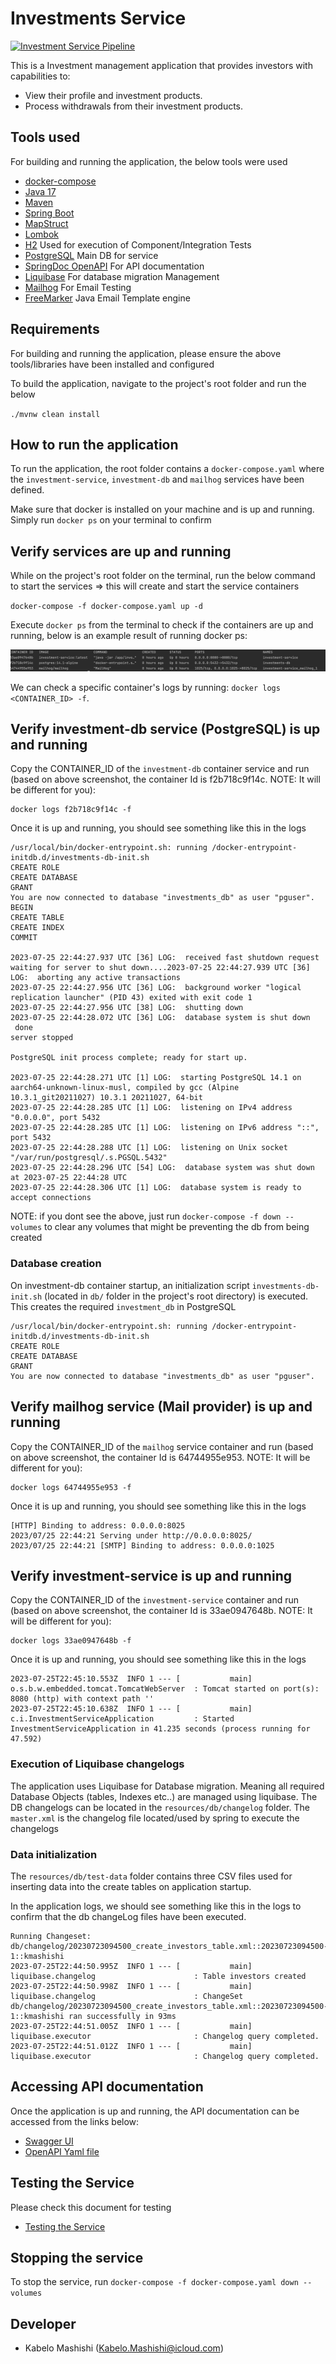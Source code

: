 # Investments Service
[![Investment Service Pipeline](https://github.com/Kabelo-07/investment-service/actions/workflows/workflow-dev.yml/badge.svg?branch=main)](https://github.com/Kabelo-07/investment-service/actions/workflows/workflow-dev.yml)

This is a Investment management application that provides investors with capabilities to:
* View their profile and investment products.
* Process withdrawals from their investment products. 


## Tools used
For building and running the application, the below tools were used

- [docker-compose](https://docs.docker.com/compose/install/)
- [Java 17](https://www.oracle.com/java/technologies/javase/jdk17-archive-downloads.html)
- [Maven](https://maven.apache.org/install.html)
- [Spring Boot](https://spring.io/)
- [MapStruct](https://mapstruct.org/)
- [Lombok](https://projectlombok.org/)
- [H2](https://www.h2database.com/html/main.html) Used for execution of Component/Integration Tests
- [PostgreSQL](https://www.postgresql.org/) Main DB for service 
- [SpringDoc OpenAPI](https://springdoc.org/v2/) For API documentation 
- [Liquibase](https://docs.liquibase.com/home.html) For database migration Management
- [Mailhog](https://docs.liquibase.com/home.html) For Email Testing
- [FreeMarker](https://freemarker.apache.org/index.html) Java Email Template engine

## Requirements
For building and running the application, please ensure the above tools/libraries have been installed and configured

To build the application, navigate to the project's root folder and run the below

`./mvnw clean install`

## How to run the application
To run the application, the root folder contains a `docker-compose.yaml` where the `investment-service`, `investment-db` and `mailhog` services have been defined.

Make sure that docker is installed on your machine and is up and running. Simply run `docker ps` on your terminal to confirm

## Verify services are up and running 
While on the project's root folder on the terminal, run the below command to start the services => this will create and start the service containers

`docker-compose -f docker-compose.yaml up -d`

Execute `docker ps` from the terminal to check if the containers are up and running, below is an example result of running docker ps:

![img.png](img.png)

We can check a specific container's logs by running: `docker logs <CONTAINER_ID> -f`.

## Verify investment-db service (PostgreSQL) is up and running

Copy the CONTAINER_ID of the `investment-db` container service and run (based on above screenshot, the container Id is f2b718c9f14c. NOTE: It will be different for you):
```
docker logs f2b718c9f14c -f 
```

Once it is up and running, you should see something like this in the logs

```
/usr/local/bin/docker-entrypoint.sh: running /docker-entrypoint-initdb.d/investments-db-init.sh
CREATE ROLE
CREATE DATABASE
GRANT
You are now connected to database "investments_db" as user "pguser".
BEGIN
CREATE TABLE
CREATE INDEX
COMMIT

2023-07-25 22:44:27.937 UTC [36] LOG:  received fast shutdown request
waiting for server to shut down....2023-07-25 22:44:27.939 UTC [36] LOG:  aborting any active transactions
2023-07-25 22:44:27.956 UTC [36] LOG:  background worker "logical replication launcher" (PID 43) exited with exit code 1
2023-07-25 22:44:27.956 UTC [38] LOG:  shutting down
2023-07-25 22:44:28.072 UTC [36] LOG:  database system is shut down
 done
server stopped

PostgreSQL init process complete; ready for start up.

2023-07-25 22:44:28.271 UTC [1] LOG:  starting PostgreSQL 14.1 on aarch64-unknown-linux-musl, compiled by gcc (Alpine 10.3.1_git20211027) 10.3.1 20211027, 64-bit
2023-07-25 22:44:28.285 UTC [1] LOG:  listening on IPv4 address "0.0.0.0", port 5432
2023-07-25 22:44:28.285 UTC [1] LOG:  listening on IPv6 address "::", port 5432
2023-07-25 22:44:28.288 UTC [1] LOG:  listening on Unix socket "/var/run/postgresql/.s.PGSQL.5432"
2023-07-25 22:44:28.296 UTC [54] LOG:  database system was shut down at 2023-07-25 22:44:28 UTC
2023-07-25 22:44:28.306 UTC [1] LOG:  database system is ready to accept connections

```

NOTE: if you dont see the above, just run `docker-compose -f down --volumes` to clear any volumes that might be preventing the db from being created

### Database creation
On investment-db container startup, an initialization script `investments-db-init.sh` (located in `db/` folder in the project's root directory) is executed. This creates the required `investment_db` in PostgreSQL 

```
/usr/local/bin/docker-entrypoint.sh: running /docker-entrypoint-initdb.d/investments-db-init.sh
CREATE ROLE
CREATE DATABASE
GRANT
You are now connected to database "investments_db" as user "pguser".
```

## Verify mailhog service (Mail provider) is up and running

Copy the CONTAINER_ID of the `mailhog` service container and run (based on above screenshot, the container Id is 64744955e953. NOTE: It will be different for you):
```
docker logs 64744955e953 -f 
```

Once it is up and running, you should see something like this in the logs
```
[HTTP] Binding to address: 0.0.0.0:8025
2023/07/25 22:44:21 Serving under http://0.0.0.0:8025/
2023/07/25 22:44:21 [SMTP] Binding to address: 0.0.0.0:1025
```

## Verify investment-service is up and running

Copy the CONTAINER_ID of the `investment-service` container and run (based on above screenshot, the container Id is 33ae0947648b. NOTE: It will be different for you):
```
docker logs 33ae0947648b -f 
```

Once it is up and running, you should see something like this in the logs
```
2023-07-25T22:45:10.553Z  INFO 1 --- [           main] o.s.b.w.embedded.tomcat.TomcatWebServer  : Tomcat started on port(s): 8080 (http) with context path ''
2023-07-25T22:45:10.638Z  INFO 1 --- [           main] c.i.InvestmentServiceApplication         : Started InvestmentServiceApplication in 41.235 seconds (process running for 47.592)
```

### Execution of Liquibase changelogs
The application uses Liquibase for Database migration. Meaning all required Database Objects (tables, Indexes etc..) are managed using liquibase.
The DB changelogs can be located in the `resources/db/changelog` folder. The `master.xml` is the changelog file located/used by spring to execute the changelogs

### Data initialization
The `resources/db/test-data` folder contains three CSV files used for inserting data into the create tables on application startup.

In the application logs, we should see something like this in the logs to confirm that the db changeLog files have been executed.
```
Running Changeset: db/changelog/20230723094500_create_investors_table.xml::20230723094500-1::kmashishi
2023-07-25T22:44:50.995Z  INFO 1 --- [           main] liquibase.changelog                      : Table investors created
2023-07-25T22:44:50.998Z  INFO 1 --- [           main] liquibase.changelog                      : ChangeSet db/changelog/20230723094500_create_investors_table.xml::20230723094500-1::kmashishi ran successfully in 93ms
2023-07-25T22:44:51.005Z  INFO 1 --- [           main] liquibase.executor                       : Changelog query completed.
2023-07-25T22:44:51.012Z  INFO 1 --- [           main] liquibase.executor                       : Changelog query completed.
```

## Accessing API documentation
Once the application is up and running, the API documentation can be accessed from the links below:

* [Swagger UI](http://localhost:8080/swagger-ui/index.html)
* [OpenAPI Yaml file](http://localhost:8080/v3/api-docs.yaml)

## Testing the Service
Please check this document for testing
- [Testing the Service](TESTING.md)

## Stopping the service

To stop the service, run `docker-compose -f docker-compose.yaml down --volumes`

## Developer
* Kabelo Mashishi ([Kabelo.Mashishi@icloud.com](Kabelo.Mashishi@icloud.com))
